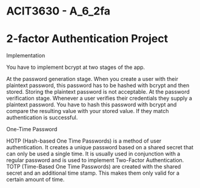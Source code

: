 # ACIT3630 - A_6_2fa 
# 2-factor Authentication Project
Implementation

You have to implement bcrypt at two stages of the app.


At the password generation stage. When you create a user with their plaintext password, this password has to be hashed with bcrypt and then stored. Storing the plaintext password is not acceptable.
At the password verification stage. Whenever a user verifies their credentials they supply a plaintext password. You have to hash this password with bcrypt and compare the resulting value with your stored value. If they match authentication is successful.



One-Time Password

HOTP (Hash-based One Time Passwords) is a method of user authentication. It creates a unique password based on a shared secret that can only be used a single time. It is usually used in conjunction with a regular password and is used to implement Two-Factor Authentication.
TOTP (Time-Based One Time Passwords) are created with the shared secret and an additional time stamp. This makes them only valid for a certain amount of time.